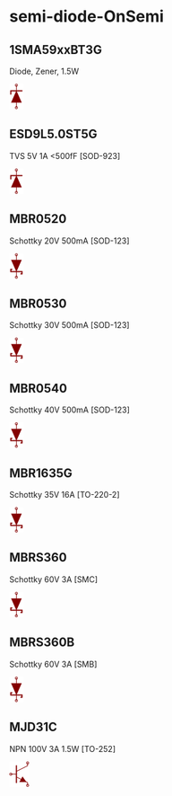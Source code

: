# semi-diode-OnSemi

## 1SMA59xxBT3G
Diode, Zener, 1.5W

![1SMA59xxBT3G__1__1](/images/semi-diode-NXP__PESD5V0X1ULD__1__1.png?raw=true) 

## ESD9L5.0ST5G
TVS 5V 1A <500fF [SOD-923]

![ESD9L5.0ST5G__1__1](/images/semi-diode-NXP__PESD5V0X1ULD__1__1.png?raw=true) 

## MBR0520
Schottky 20V 500mA [SOD-123]

![MBR0520__1__1](/images/semi-diode-ST__STPS10L25G__1__1.png?raw=true) 

## MBR0530
Schottky 30V 500mA [SOD-123]

![MBR0530__1__1](/images/semi-diode-ST__STPS10L25G__1__1.png?raw=true) 

## MBR0540
Schottky 40V 500mA [SOD-123]

![MBR0540__1__1](/images/semi-diode-ST__STPS10L25G__1__1.png?raw=true) 

## MBR1635G
Schottky 35V 16A [TO-220-2]

![MBR1635G__1__1](/images/semi-diode-ST__STPS10L25G__1__1.png?raw=true) 

## MBRS360
Schottky 60V 3A [SMC]

![MBRS360__1__1](/images/semi-diode-ST__STPS10L25G__1__1.png?raw=true) 

## MBRS360B
Schottky 60V 3A [SMB]

![MBRS360B__1__1](/images/semi-diode-ST__STPS10L25G__1__1.png?raw=true) 

## MJD31C
NPN 100V 3A 1.5W [TO-252]

![MJD31C__1__1](/images/semi-trans-MMB__MMBT2222A__1__1.png?raw=true) 

